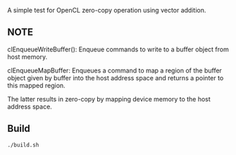 A simple test for OpenCL zero-copy operation using vector addition.

## NOTE

clEnqueueWriteBuffer(): Enqueue commands to write to a buffer object from host memory.

clEnqueueMapBuffer: Enqueues a command to map a region of the buffer object given by buffer into the host address space and returns a pointer to this mapped region.

The latter results in zero-copy by mapping device memory to the host address space. 

## Build
`./build.sh`

